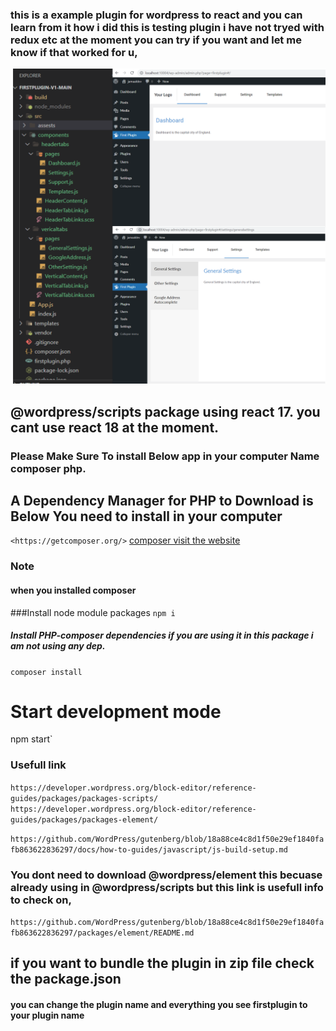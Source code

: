 ### this is a example plugin for wordpress to react and you can learn from it how i did this is testing plugin i have not tryed with redux etc at the moment you can try if you want and let me know if that worked for u,

![](https://github.com/jamaaldev/DesktopFiles/blob/main/firstplugin.png?raw=true?raw=trues=200)


## @wordpress/scripts package using react 17. you cant use react 18 at the moment.

### Please Make Sure To install Below app in your computer Name composer php.

## A Dependency Manager for PHP to Download is Below You need to install in your computer

`<https://getcomposer.org/>`
[composer visit the website](https://getcomposer.org)

### Note

#### when you installed composer

###Install node module packages
`npm i`

##### Install PHP-composer dependencies if you are using it in this package i am not using any dep.

`composer install`

# Start development mode

npm start`

### Usefull link

`https://developer.wordpress.org/block-editor/reference-guides/packages/packages-scripts/ `
`https://developer.wordpress.org/block-editor/reference-guides/packages/packages-element/ `

`https://github.com/WordPress/gutenberg/blob/18a88ce4c8d1f50e29ef1840fafb863622836297/docs/how-to-guides/javascript/js-build-setup.md `

### You dont need to download @wordpress/element this becuase already using in @wordpress/scripts but this link is usefull info to check on,

`https://github.com/WordPress/gutenberg/blob/18a88ce4c8d1f50e29ef1840fafb863622836297/packages/element/README.md`

## if you want to bundle the plugin in zip file check the package.json

#### you can change the plugin name and everything you see firstplugin to your plugin name
